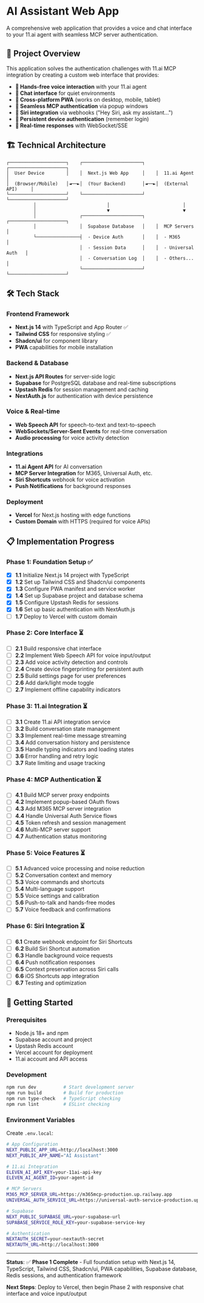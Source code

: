 # AI Assistant Web App

A comprehensive web application that provides a voice and chat interface to your 11.ai agent with seamless MCP server authentication.

## 🎯 **Project Overview**

This application solves the authentication challenges with 11.ai MCP integration by creating a custom web interface that provides:

- **🎤 Hands-free voice interaction** with your 11.ai agent
- **💬 Chat interface** for quiet environments  
- **📱 Cross-platform PWA** (works on desktop, mobile, tablet)
- **🔐 Seamless MCP authentication** via popup windows
- **📢 Siri integration** via webhooks ("Hey Siri, ask my assistant...")
- **💾 Persistent device authentication** (remember login)
- **🔄 Real-time responses** with WebSocket/SSE

## 🏗️ **Technical Architecture**

```
┌─────────────────────┐    ┌──────────────────────┐    ┌─────────────────────┐
│  User Device        │    │  Next.js Web App     │    │  11.ai Agent        │
│  (Browser/Mobile)   │◄──►│  (Your Backend)      │◄──►│  (External API)     │
└─────────────────────┘    └──────────────────────┘    └─────────────────────┘
          │                          │                           │
          │                          ▼                           ▼
          │                ┌──────────────────────┐    ┌─────────────────────┐
          │                │  Supabase Database   │    │  MCP Servers        │
          └────────────────┤  - Device Auth       │    │  - M365             │
                           │  - Session Data      │    │  - Universal Auth   │
                           │  - Conversation Log  │    │  - Others...        │
                           └──────────────────────┘    └─────────────────────┘
```

## 🛠️ **Tech Stack**

### **Frontend Framework**
- **Next.js 14** with TypeScript and App Router ✅
- **Tailwind CSS** for responsive styling ✅
- **Shadcn/ui** for component library
- **PWA** capabilities for mobile installation

### **Backend & Database**
- **Next.js API Routes** for server-side logic
- **Supabase** for PostgreSQL database and real-time subscriptions
- **Upstash Redis** for session management and caching
- **NextAuth.js** for authentication with device persistence

### **Voice & Real-time**
- **Web Speech API** for speech-to-text and text-to-speech
- **WebSockets/Server-Sent Events** for real-time conversation
- **Audio processing** for voice activity detection

### **Integrations**
- **11.ai Agent API** for AI conversation
- **MCP Server Integration** for M365, Universal Auth, etc.
- **Siri Shortcuts** webhook for voice activation
- **Push Notifications** for background responses

### **Deployment**
- **Vercel** for Next.js hosting with edge functions
- **Custom Domain** with HTTPS (required for voice APIs)

## 📋 **Implementation Progress**

### **Phase 1: Foundation Setup** ✅
- [x] **1.1** Initialize Next.js 14 project with TypeScript
- [x] **1.2** Set up Tailwind CSS and Shadcn/ui components
- [x] **1.3** Configure PWA manifest and service worker
- [x] **1.4** Set up Supabase project and database schema
- [x] **1.5** Configure Upstash Redis for sessions
- [x] **1.6** Set up basic authentication with NextAuth.js
- [ ] **1.7** Deploy to Vercel with custom domain

### **Phase 2: Core Interface** ⏳
- [ ] **2.1** Build responsive chat interface
- [ ] **2.2** Implement Web Speech API for voice input/output
- [ ] **2.3** Add voice activity detection and controls
- [ ] **2.4** Create device fingerprinting for persistent auth
- [ ] **2.5** Build settings page for user preferences
- [ ] **2.6** Add dark/light mode toggle
- [ ] **2.7** Implement offline capability indicators

### **Phase 3: 11.ai Integration** ⏳
- [ ] **3.1** Create 11.ai API integration service
- [ ] **3.2** Build conversation state management
- [ ] **3.3** Implement real-time message streaming
- [ ] **3.4** Add conversation history and persistence
- [ ] **3.5** Handle typing indicators and loading states
- [ ] **3.6** Error handling and retry logic
- [ ] **3.7** Rate limiting and usage tracking

### **Phase 4: MCP Authentication** ⏳
- [ ] **4.1** Build MCP server proxy endpoints
- [ ] **4.2** Implement popup-based OAuth flows
- [ ] **4.3** Add M365 MCP server integration
- [ ] **4.4** Handle Universal Auth Service flows
- [ ] **4.5** Token refresh and session management
- [ ] **4.6** Multi-MCP server support
- [ ] **4.7** Authentication status monitoring

### **Phase 5: Voice Features** ⏳
- [ ] **5.1** Advanced voice processing and noise reduction
- [ ] **5.2** Conversation context and memory
- [ ] **5.3** Voice commands and shortcuts
- [ ] **5.4** Multi-language support
- [ ] **5.5** Voice settings and calibration
- [ ] **5.6** Push-to-talk and hands-free modes
- [ ] **5.7** Voice feedback and confirmations

### **Phase 6: Siri Integration** ⏳
- [ ] **6.1** Create webhook endpoint for Siri Shortcuts
- [ ] **6.2** Build Siri Shortcut automation
- [ ] **6.3** Handle background voice requests
- [ ] **6.4** Push notification responses
- [ ] **6.5** Context preservation across Siri calls
- [ ] **6.6** iOS Shortcuts app integration
- [ ] **6.7** Testing and optimization

## 🚀 **Getting Started**

### **Prerequisites**
- Node.js 18+ and npm
- Supabase account and project
- Upstash Redis account  
- Vercel account for deployment
- 11.ai account and API access

### **Development**
```bash
npm run dev          # Start development server
npm run build        # Build for production
npm run type-check   # TypeScript checking
npm run lint         # ESLint checking
```

### **Environment Variables**
Create `.env.local`:
```bash
# App Configuration
NEXT_PUBLIC_APP_URL=http://localhost:3000
NEXT_PUBLIC_APP_NAME="AI Assistant"

# 11.ai Integration
ELEVEN_AI_API_KEY=your-11ai-api-key
ELEVEN_AI_AGENT_ID=your-agent-id

# MCP Servers
M365_MCP_SERVER_URL=https://m365mcp-production.up.railway.app
UNIVERSAL_AUTH_SERVICE_URL=https://universal-auth-service-production.up.railway.app

# Supabase
NEXT_PUBLIC_SUPABASE_URL=your-supabase-url
SUPABASE_SERVICE_ROLE_KEY=your-supabase-service-key

# Authentication
NEXTAUTH_SECRET=your-nextauth-secret
NEXTAUTH_URL=http://localhost:3000
```

---

**Status**: ✅ **Phase 1 Complete** - Full foundation setup with Next.js 14, TypeScript, Tailwind CSS, Shadcn/ui, PWA capabilities, Supabase database, Redis sessions, and authentication framework

**Next Steps**: Deploy to Vercel, then begin Phase 2 with responsive chat interface and voice input/output